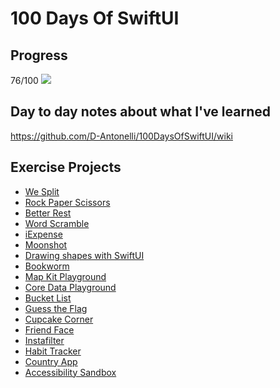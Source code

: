 # 100 Days Of SwiftUI

## Progress
76/100
![](https://geps.dev/progress/75)

## Day to day notes about what I've learned
https://github.com/D-Antonelli/100DaysOfSwiftUI/wiki

## Exercise Projects
- [We Split](https://github.com/D-Antonelli/WeSplit)
- [Rock Paper Scissors](https://github.com/D-Antonelli/Rock-Paper-Scissors-)
- [Better Rest](https://github.com/D-Antonelli/BetterRest)
- [Word Scramble](https://github.com/D-Antonelli/WordScramble)
- [iExpense](https://github.com/D-Antonelli/iExpense)
- [Moonshot](https://github.com/D-Antonelli/Moonshot)
- [Drawing shapes with SwiftUI](https://github.com/D-Antonelli/Drawing)
- [Bookworm](https://github.com/D-Antonelli/Bookworm)
- [Map Kit Playground](https://github.com/D-Antonelli/MapKitPlayground)
- [Core Data Playground](https://github.com/D-Antonelli/CoreDataPlayground)
- [Bucket List](https://github.com/D-Antonelli/BucketList)
- [Guess the Flag](https://github.com/D-Antonelli/GuessTheFlag)
- [Cupcake Corner](https://github.com/D-Antonelli/CupcakeCorner)
- [Friend Face](https://github.com/D-Antonelli/FriendFace)
- [Instafilter](https://github.com/D-Antonelli/Instafilter)
- [Habit Tracker](https://github.com/D-Antonelli/habit-tracker)
- [Country App](https://github.com/D-Antonelli/CountryApp)
- [Accessibility Sandbox](https://github.com/D-Antonelli/AccessibilitySandbox)
